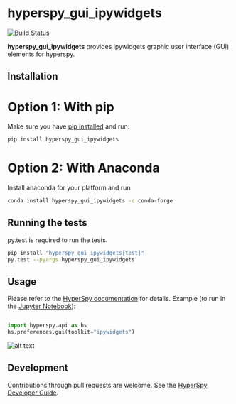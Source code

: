 # hyperspy_gui_ipywidgets
[![Build Status](https://travis-ci.org/hyperspy/hyperspy_gui_ipywidgets.svg?branch=master)](https://travis-ci.org/hyperspy/hyperspy_gui_ipywidgets)



**hyperspy_gui_ipywidgets** provides ipywidgets graphic user interface (GUI) elements for hyperspy.


## Installation

# Option 1: With pip
Make sure you have
[pip installed](https://pip.pypa.io/en/stable/installing/) and run:

```bash
pip install hyperspy_gui_ipywidgets
```

# Option 2: With Anaconda

Install anaconda for your platform and run

```bash
conda install hyperspy_gui_ipywidgets -c conda-forge

```

## Running the tests

py.test is required to run the tests.

```bash
pip install "hyperspy_gui_ipywidgets[test]"
py.test --pyargs hyperspy_gui_ipywidgets
```

## Usage

Please refer to the [HyperSpy documentation](http://hyperspy.org/hyperspy-doc/current/index.html) for details. Example (to run in the [Jupyter Notebook]()):

```python

import hyperspy.api as hs
hs.preferences.gui(toolkit="ipywidgets")
```
![alt text](https://github.com/hyperspy/hyperspy_gui_ipywidgets/raw/master/images/preferences_gui.png "HyperSpy preferences ipywidget")


## Development

Contributions through pull requests are welcome. See the
[HyperSpy Developer Guide](http://hyperspy.org/hyperspy-doc/current/dev_guide.html).
